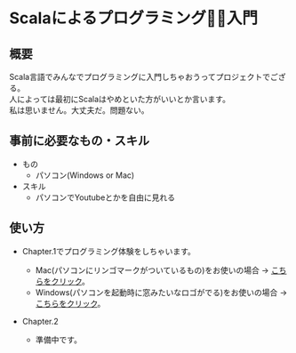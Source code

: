 # Scalaによるプログラミング👩‍💻入門

## 概要

Scala言語でみんなでプログラミングに入門しちゃおうってプロジェクトでござる。  
人によっては最初にScalaはやめといた方がいいとか言います。  
私は思いません。大丈夫だ。問題ない。

## 事前に必要なもの・スキル

* もの
  * パソコン(Windows or Mac)
* スキル
  * パソコンでYoutubeとかを自由に見れる

## 使い方

* Chapter.1でプログラミング体験をしちゃいます。
  * Mac(パソコンにリンゴマークがついているもの)をお使いの場合 -> [こちらをクリック](doc/chapter1/chapter1-mac.md)。
  * Windows(パソコンを起動時に窓みたいなロゴがでる)をお使いの場合 -> [こちらをクリック](doc/chapter1/chapter1-win.md)。 
  
* Chapter.2
  * 準備中です。
